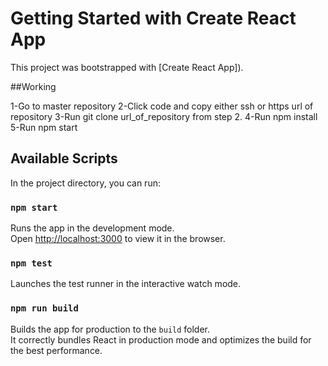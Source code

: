 # Getting Started with Create React App

This project was bootstrapped with [Create React App]).


##Working

1-Go to master repository
2-Click code and copy either ssh or https url of repository
3-Run git clone url_of_repository from step 2.
4-Run npm install
5-Run npm start


## Available Scripts

In the project directory, you can run:

### `npm start`

Runs the app in the development mode.\
Open [http://localhost:3000](http://localhost:3000) to view it in the browser.

### `npm test`

Launches the test runner in the interactive watch mode.

### `npm run build`

Builds the app for production to the `build` folder.\
It correctly bundles React in production mode and optimizes the build for the best performance.